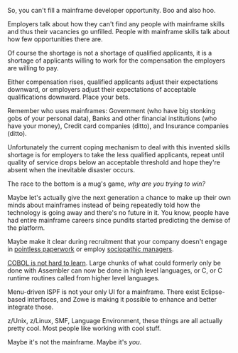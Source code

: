 So, you can't fill a mainframe developer opportunity.  Boo and also hoo.

Employers talk about how they can't find any people with mainframe skills and thus their vacancies go unfilled.  People with mainframe skills talk about how few opportunities there are.

Of course the shortage is not a shortage of qualified applicants, it is a shortage of  applicants willing to work for the compensation the employers are willing to pay.

Either compensation rises, qualified applicants adjust their expectations downward, or employers adjust their expectations of acceptable qualifications downward.  Place your bets.

Remember who uses mainframes: Government (who have big stonking gobs of your personal data), Banks and other financial institutions (who have your money), Credit card companies (ditto), and Insurance companies (ditto).

Unfortunately the current coping mechanism to deal with this invented skills shortage is for employers to take the less qualified applicants, repeat until quality of service drops below an acceptable threshold and hope they're absent when the inevitable disaster occurs.

The race to the bottom is a mug's game, _why are you trying to win?_

Maybe let's actually give the next generation a chance to make up their own minds about mainframes instead of being repeatedly told how the technology is going away and there's no future in it.  You know, people have had entire mainframe careers since pundits started predicting the demise of the platform.

Maybe make it clear during recruitment that your company doesn't engage in [pointless paperwork](https://en.wikipedia.org/wiki/TPS_report#In_popular_culture) or employ [sociopathic managers](https://en.wikipedia.org/wiki/Bill_Lumbergh).

[COBOL is not hard to learn](https://github.com/cschneid-the-elder/rants/blob/master/modernization-and-its-discontents-001.md).  Large chunks of what could formerly only be done with Assembler can now be done in high level languages, or C, or C runtime routines called from higher level languages.

Menu-driven ISPF is not your only UI for a mainframe.  There exist Eclipse-based interfaces, and Zowe is making it possible to enhance and better integrate those.

z/Unix, z/Linux, SMF, Language Environment, these things are all actually pretty cool.  Most people like working with cool stuff.

Maybe it's not the mainframe.  Maybe it's _you_.